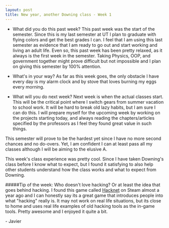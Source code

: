```yaml
---
layout: post
title: New year, another Downing class - Week 1
---
```


* What did you do this past week?
This past week was the start of the semester. Since this is my last semester at UT I plan to graduate with flying colors and get the best grades I can. I feel that I am using this last semester as evidence that I am ready to go out and start working and living an adult life. Even so, this past week has been pretty relaxed, as it always is the first week in the semester. Taking Physics, OOP, and government together might prove difficult but not impossible and I plan on giving this semester by 100% attention.

* What's in your way?
As far as this week goes, the only obstacle I have every day is my alarm clock and by stove that loves burning my eggs every morning.

* What will you do next week?
Next week is when the actual classes start. This will be the critical point where I switch gears from summer vacation to school work. It will be hard to break old lazy habits, but I am sure I can do this. I will prepare myself for the upcoming week by working on the projects starting today, and always reading the chapters/articles specified by the professors as I feel they found great value in such things. 


This semester will prove to be the hardest yet since I have no more second chances and no do-overs. Yet, I am confident I can at least pass all my classes although I will be aiming to the elusive A.

This week's class experience was pretty cool. Since I have taken Downing's class before I know what to expect, but I found it satisfying to also help other students understand how the class works and what to expect from Downing.

#####Tip of the week:
Who doesn't love hacking? Or at least the idea that goes behind hacking. I found this game called [Hacknet](http://store.steampowered.com/app/365450/) on Steam almost a year ago and I can honestly say its a great game that introduces people into what "hacking" really is. It may not work on real life situations, but its close to home and uses real life examples of old hacking tools as the in-game tools. Pretty awesome and I enjoyed it quite a bit. 

\- Javier

